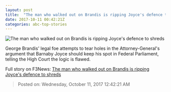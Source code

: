 ```yaml
---
layout: post
title:  "The man who walked out on Brandis is ripping Joyce's defence to shreds"
date: 2017-10-11 00:42:21Z
categories: abc-top-stories
---
```


![The man who walked out on Brandis is ripping Joyce's defence to shreds](http://www.abc.net.au/news/image/8882468-1x1-700x700.jpg)

George Brandis' legal foe attempts to tear holes in the Attorney-General's argument that Barnaby Joyce should keep his spot in Federal Parliament, telling the High Court the logic is flawed.


Full story on F3News: [The man who walked out on Brandis is ripping Joyce's defence to shreds](http://www.f3nws.com/n/ZDdEJF)

> Posted on: Wednesday, October 11, 2017 12:42:21 AM
